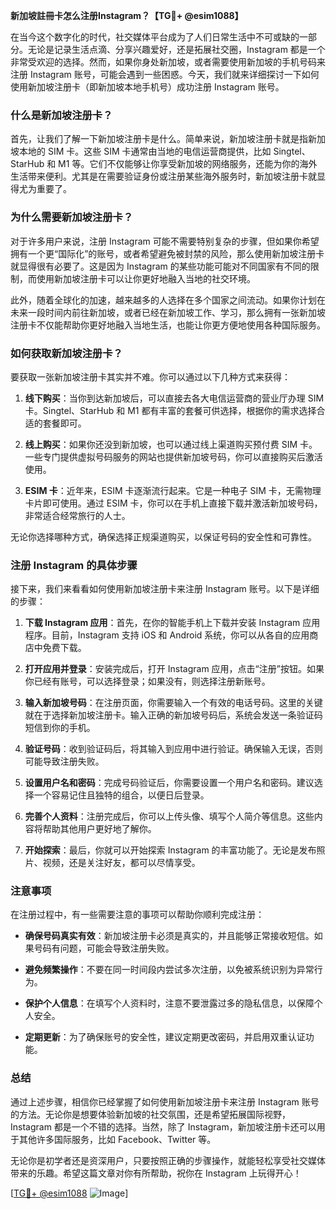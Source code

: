 **新加坡註冊卡怎么注册Instagram？【TG💪+ @esim1088】**

在当今这个数字化的时代，社交媒体平台成为了人们日常生活中不可或缺的一部分。无论是记录生活点滴、分享兴趣爱好，还是拓展社交圈，Instagram 都是一个非常受欢迎的选择。然而，如果你身处新加坡，或者需要使用新加坡的手机号码来注册 Instagram 账号，可能会遇到一些困惑。今天，我们就来详细探讨一下如何使用新加坡注册卡（即新加坡本地手机号）成功注册 Instagram 账号。

### 什么是新加坡注册卡？

首先，让我们了解一下新加坡注册卡是什么。简单来说，新加坡注册卡就是指新加坡本地的 SIM 卡。这些 SIM 卡通常由当地的电信运营商提供，比如 Singtel、StarHub 和 M1 等。它们不仅能够让你享受新加坡的网络服务，还能为你的海外生活带来便利。尤其是在需要验证身份或注册某些海外服务时，新加坡注册卡就显得尤为重要了。

### 为什么需要新加坡注册卡？

对于许多用户来说，注册 Instagram 可能不需要特别复杂的步骤，但如果你希望拥有一个更“国际化”的账号，或者希望避免被封禁的风险，那么使用新加坡注册卡就显得很有必要了。这是因为 Instagram 的某些功能可能对不同国家有不同的限制，而使用新加坡注册卡可以让你更好地融入当地的社交环境。

此外，随着全球化的加速，越来越多的人选择在多个国家之间流动。如果你计划在未来一段时间内前往新加坡，或者已经在新加坡工作、学习，那么拥有一张新加坡注册卡不仅能帮助你更好地融入当地生活，也能让你更方便地使用各种国际服务。

### 如何获取新加坡注册卡？

要获取一张新加坡注册卡其实并不难。你可以通过以下几种方式来获得：

1. **线下购买**：当你到达新加坡后，可以直接去各大电信运营商的营业厅办理 SIM 卡。Singtel、StarHub 和 M1 都有丰富的套餐可供选择，根据你的需求选择合适的套餐即可。
   
2. **线上购买**：如果你还没到新加坡，也可以通过线上渠道购买预付费 SIM 卡。一些专门提供虚拟号码服务的网站也提供新加坡号码，你可以直接购买后激活使用。

3. **ESIM 卡**：近年来，ESIM 卡逐渐流行起来。它是一种电子 SIM 卡，无需物理卡片即可使用。通过 ESIM 卡，你可以在手机上直接下载并激活新加坡号码，非常适合经常旅行的人士。

无论你选择哪种方式，确保选择正规渠道购买，以保证号码的安全性和可靠性。

### 注册 Instagram 的具体步骤

接下来，我们来看看如何使用新加坡注册卡来注册 Instagram 账号。以下是详细的步骤：

1. **下载 Instagram 应用**：首先，在你的智能手机上下载并安装 Instagram 应用程序。目前，Instagram 支持 iOS 和 Android 系统，你可以从各自的应用商店中免费下载。

2. **打开应用并登录**：安装完成后，打开 Instagram 应用，点击“注册”按钮。如果你已经有账号，可以选择登录；如果没有，则选择注册新账号。

3. **输入新加坡号码**：在注册页面，你需要输入一个有效的电话号码。这里的关键就在于选择新加坡注册卡。输入正确的新加坡号码后，系统会发送一条验证码短信到你的手机。

4. **验证号码**：收到验证码后，将其输入到应用中进行验证。确保输入无误，否则可能导致注册失败。

5. **设置用户名和密码**：完成号码验证后，你需要设置一个用户名和密码。建议选择一个容易记住且独特的组合，以便日后登录。

6. **完善个人资料**：注册完成后，你可以上传头像、填写个人简介等信息。这些内容将帮助其他用户更好地了解你。

7. **开始探索**：最后，你就可以开始探索 Instagram 的丰富功能了。无论是发布照片、视频，还是关注好友，都可以尽情享受。

### 注意事项

在注册过程中，有一些需要注意的事项可以帮助你顺利完成注册：

- **确保号码真实有效**：新加坡注册卡必须是真实的，并且能够正常接收短信。如果号码有问题，可能会导致注册失败。
  
- **避免频繁操作**：不要在同一时间段内尝试多次注册，以免被系统识别为异常行为。

- **保护个人信息**：在填写个人资料时，注意不要泄露过多的隐私信息，以保障个人安全。

- **定期更新**：为了确保账号的安全性，建议定期更改密码，并启用双重认证功能。

### 总结

通过上述步骤，相信你已经掌握了如何使用新加坡注册卡来注册 Instagram 账号的方法。无论你是想要体验新加坡的社交氛围，还是希望拓展国际视野，Instagram 都是一个不错的选择。当然，除了 Instagram，新加坡注册卡还可以用于其他许多国际服务，比如 Facebook、Twitter 等。

无论你是初学者还是资深用户，只要按照正确的步骤操作，就能轻松享受社交媒体带来的乐趣。希望这篇文章对你有所帮助，祝你在 Instagram 上玩得开心！

[[TG💪+ @esim1088](https://t.me/s/esim1088) ![Image](https://i.postimg.cc/4NQfJmqS/Snipaste-2025-05-13-00-14-12.png)]